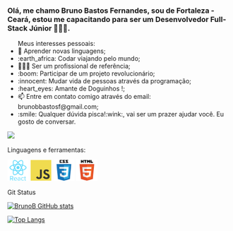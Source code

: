 ### Olá, me chamo Bruno Bastos Fernandes, sou de Fortaleza - Ceará, estou me capacitando para ser um Desenvolvedor Full-Stack Júnior 👨🏽‍💼.
<div display='flex'>
<ul>
Meus interesses pessoais: 
<li>🔭 Aprender novas linguagens;</li>
<li>:earth_africa: Codar viajando pelo mundo;</li>
<li>🧑🏻‍💻 Ser um profissional de referência;</li>
<li>:boom: Participar de um projeto revolucionário;</li>
<li>:innocent: Mudar vida de pessoas através da programação;</li>
<li>:heart_eyes: Amante de Doguinhos !;</li>
<li>📫 Entre em contato comigo através do email: brunobbastosf@gmail.com;</li>
<li>:smile: Qualquer dúvida pisca!:wink:, vai ser um prazer ajudar você. Eu gosto de conversar.</li>
</ul>
<div display='flex'>
<img src='https://i.pinimg.com/originals/27/18/b9/2718b9ee5650e544471d6a3cf24ce993.jpg' width='100'/>
</div>
</div>



Linguagens e ferramentas:
<div> 
    <img src="https://raw.githubusercontent.com/devicons/devicon/master/icons/react/react-original-wordmark.svg" width="48">
    <img src="https://raw.githubusercontent.com/devicons/devicon/master/icons/javascript/javascript-original.svg" width="48">
    <img src="https://raw.githubusercontent.com/devicons/devicon/master/icons/css3/css3-original-wordmark.svg" width="48">
    <img src="https://raw.githubusercontent.com/devicons/devicon/master/icons/html5/html5-original-wordmark.svg" width="48">
</div>
<div>
<p>Git Status</p>

[![BrunoB GitHub stats](https://github-readme-stats.vercel.app/api?username=brunobastosfer)](https://github.com/anuraghazra/github-readme-stats)

[![Top Langs](https://github-readme-stats.vercel.app/api/top-langs/?username=brunobastosfer)](https://github.com/anuraghazra/github-readme-stats)


</div>